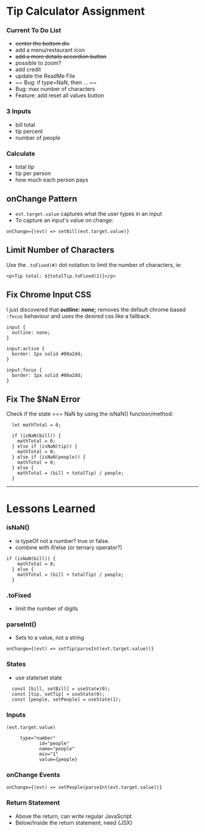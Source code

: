 # Tip Calculator Assignment

### Current To Do List
* ~~center the bottom div~~
* add a menu/restaurant icon
* ~~add a more details accordion button~~
* possible to zoom?
* add credit
* update the ReadMe File
* ~~ Bug: if type=NaN, then ... ~~
* Bug: max number of characters
* Feature: add reset all values button

### 3 Inputs

* bill total
* tip percent
* number of people

### Calculate

* total tip
* tip per person
* how much each person pays

## onChange Pattern

* `evt.target.value` captures what the user types in an input
* To capture an input's value on change:

```
onChange={(evt) => setBill(evt.target.value)}
```

## Limit Number of Characters

Use the `.toFixed(#)` dot notation to limit the number of characters, ie:

```
<p>Tip total: ${totalTip.toFixed(2)}</p>
```

## Fix Chrome Input CSS

I just discovered that ***outline: none;*** removes the default chrome based `:focus` behaviour and uses the desired css like a fallback.

```
input {
  outline: none;
}

input:active {
  border: 1px solid #00a2dd;
}

input:focus {
  border: 1px solid #00a2dd;
}
```

## Fix The $NaN Error

Check if the state === NaN by using the isNaN() function/method:

```
  let mathTotal = 0;

  if (isNaN(bill)) {
    mathTotal = 0;
  } else if (isNaN(tip)) {
    mathTotal = 0;
  } else if (isNaN(people)) {
    mathTotal = 0;
  } else {
    mathTotal = (bill + totalTip) / people;
  }
``` 

---

# Lessons Learned


### isNaN()
* is typeOf not a number? true or false.
* combine with if/else (or ternary operator?)

```
if (isNaN(bill)) {
    mathTotal = 0;
  } else {
    mathTotal = (bill + totalTip) / people;
  }
```

### .toFixed
* limit the number of digits

### parseInt()
* Sets to a value, not a string

```
onChange={(evt) => setTip(parseInt(evt.target.value))}
```

### States
* use state/set state

```
  const [bill, setBill] = useState(0);
  const [tip, setTip] = useState(0);
  const [people, setPeople] = useState(1);
```


### Inputs

```
(evt.target.value)
```

```
     type="number"
            id="people"
            name="people"
            min="1"
            value={people}
```

### onChange Events

```
onChange={(evt) => setPeople(parseInt(evt.target.value))}
```

### Return Statement

* Above the return, can write regular JavaScript
* Below/Inside the return statement, need {JSX} 


